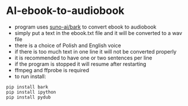 # AI-ebook-to-audiobook
- program uses [suno-ai/bark](https://github.com/suno-ai/bark) to convert ebook to audiobook
- simply put a text in the ebook.txt file and it will be converted to a wav file
- there is a choice of Polish and English voice
- if there is too much text in one line it will not be converted properly
- it is recommended to have one or two sentences per line
- if the program is stopped it will resume after restarting
- ffmpeg and ffprobe is required
- to run install:
```
pip install bark
pip install ipython
pip install pydub
```
